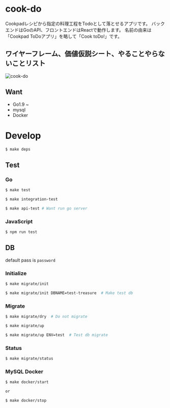 # cook-do

Cookpadレシピから指定の料理工程をTodoとして落とせるアプリです。
バックエンドはGoのAPI、フロントエンドはReactで動作します。
名前の由来は「Cookpad ToDoアプリ」を略して「Cook toDo!」です。

## ワイヤーフレーム、価値仮説シート、やることやらないことリスト

![cook-do](https://user-images.githubusercontent.com/22770924/44245071-fb5b2b80-a211-11e8-802e-aa38ec9fd466.JPG)

## Want

- Go1.9 ~
- mysql
- Docker


# Develop
```sh
$ make deps
```

## Test
### Go

```sh
$ make test

$ make integration-test

$ make api-test # Want run go server
```

### JavaScript

```sh
$ npm run test
```

## DB
default pass is `password`

### Initialize
```sh
$ make migrate/init

$ make migrate/init DBNAME=test-treasure  # Make test db
```

### Migrate
```sh
$ make migrate/dry  # Do not migrate

$ make migrate/up

$ make migrate/up ENV=test  # Test db migrate
```

### Status

```sh
$ make migrate/status
```

### MySQL Docker

```sh
$ make docker/start

or

$ make docker/stop
```
